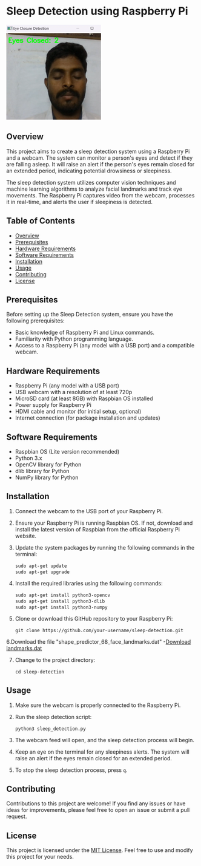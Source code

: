 # Sleep Detection using Raspberry Pi

![Sleep Detection](Sleep-Detection.png)

## Overview

This project aims to create a sleep detection system using a Raspberry Pi and a webcam. The system can monitor a person's eyes and detect if they are falling asleep. It will raise an alert if the person's eyes remain closed for an extended period, indicating potential drowsiness or sleepiness.

The sleep detection system utilizes computer vision techniques and machine learning algorithms to analyze facial landmarks and track eye movements. The Raspberry Pi captures video from the webcam, processes it in real-time, and alerts the user if sleepiness is detected.

## Table of Contents

- [Overview](#overview)
- [Prerequisites](#prerequisites)
- [Hardware Requirements](#hardware-requirements)
- [Software Requirements](#software-requirements)
- [Installation](#installation)
- [Usage](#usage)
- [Contributing](#contributing)
- [License](#license)

## Prerequisites

Before setting up the Sleep Detection system, ensure you have the following prerequisites:

- Basic knowledge of Raspberry Pi and Linux commands.
- Familiarity with Python programming language.
- Access to a Raspberry Pi (any model with a USB port) and a compatible webcam.

## Hardware Requirements

- Raspberry Pi (any model with a USB port)
- USB webcam with a resolution of at least 720p
- MicroSD card (at least 8GB) with Raspbian OS installed
- Power supply for Raspberry Pi
- HDMI cable and monitor (for initial setup, optional)
- Internet connection (for package installation and updates)

## Software Requirements

- Raspbian OS (Lite version recommended)
- Python 3.x
- OpenCV library for Python
- dlib library for Python
- NumPy library for Python

## Installation

1. Connect the webcam to the USB port of your Raspberry Pi.

2. Ensure your Raspberry Pi is running Raspbian OS. If not, download and install the latest version of Raspbian from the official Raspberry Pi website.

3. Update the system packages by running the following commands in the terminal:

   ```
   sudo apt-get update
   sudo apt-get upgrade
   ```

4. Install the required libraries using the following commands:

   ```
   sudo apt-get install python3-opencv
   sudo apt-get install python3-dlib
   sudo apt-get install python3-numpy
   ```

5. Clone or download this GitHub repository to your Raspberry Pi:

   ```
   git clone https://github.com/your-username/sleep-detection.git
   ```

6.Download the file "shape_predictor_68_face_landmarks.dat"
   -[Download landmarks.dat](https://github.com/tzutalin/dlib-android/blob/master/data/shape_predictor_68_face_landmarks.dat)

7. Change to the project directory:

   ```
   cd sleep-detection
   ```

## Usage

1. Make sure the webcam is properly connected to the Raspberry Pi.

2. Run the sleep detection script:

   ```
   python3 sleep_detection.py
   ```

3. The webcam feed will open, and the sleep detection process will begin.

4. Keep an eye on the terminal for any sleepiness alerts. The system will raise an alert if the eyes remain closed for an extended period.

5. To stop the sleep detection process, press `q`.

## Contributing

Contributions to this project are welcome! If you find any issues or have ideas for improvements, please feel free to open an issue or submit a pull request.

## License

This project is licensed under the [MIT License](LICENSE). Feel free to use and modify this project for your needs.
